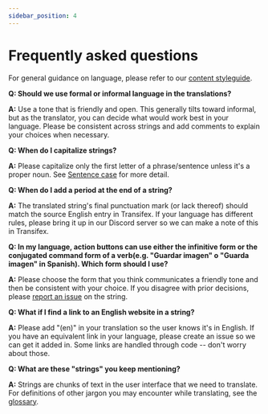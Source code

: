 ```yaml
---
sidebar_position: 4
---
```


# Frequently asked questions

For general guidance on language, please refer to our [content styleguide](../content-styleguide).

**Q: Should we use formal or informal language in the translations?**

**A:** Use a tone that is friendly and open. This generally tilts toward informal, but as the translator, you can decide what would work best in your language. Please be consistent across strings and add comments to explain your choices when necessary.

**Q: When do I capitalize strings?**

**A:** Please capitalize only the first letter of a phrase/sentence unless it's a proper noun. See [Sentence case](../content-styleguide#sentence-case) for more detail.

**Q: When do I add a period at the end of a string?**

**A:** The translated string's final punctuation mark (or lack thereof) should match the source English entry in Transifex. If your language has different rules, please bring it up in our Discord server so we can make a note of this in Transifex.

**Q: In my language, action buttons can use either the infinitive form or the conjugated command form of a verb(e.g. "Guardar imagen" o "Guarda imagen" in Spanish). Which form should I use?**

**A:** Please choose the form that you think communicates a friendly tone and then be consistent with your choice. If you disagree with prior decisions, please [report an issue](new-translator-guide#reporting-issues) on the string.

**Q: What if I find a link to an English website in a string?**

**A:** Please add "(en)" in your translation so the user knows it's in English. If you have an equivalent link in your language, please create an issue so we can get it added in. Some links are handled through code -- don't worry about those.

**Q: What are these "strings" you keep mentioning?**

**A:** Strings are chunks of text in the user interface that we need to translate. For definitions of other jargon you may encounter while translating, see the [glossary](new-translator-guide#translation-glossary).
